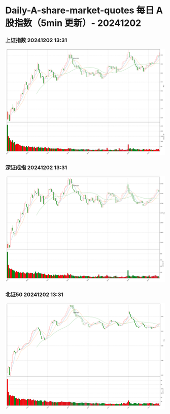 
# Daily-A-share-market-quotes 每日 A 股指数（5min 更新）- 20241202

### 上证指数 20241202 13:31
![](./fig/2024/12/20241202-sh000001.png)

### 深证成指 20241202 13:31
![](./fig/2024/12/20241202-sz399001.png)

### 北证50 20241202 13:31
![](./fig/2024/12/20241202-bj899050.png)
